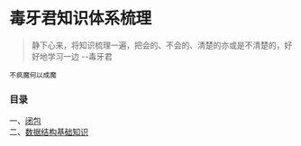 # 毒牙君知识体系梳理

> 静下心来，将知识梳理一遍，把会的、不会的、清楚的亦或是不清楚的，好好地学习一边 --毒牙君  
  
 ```不疯魔何以成魔```  
 
 ### 目录  
 一、[闭包](/closure.md)  
 二、[数据结构基础知识](./数据结构概念.md)


